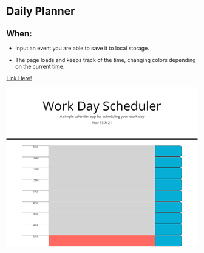 # Daily Planner

## When:

* Input an event you are able to save it to local storage.

* The page loads and keeps track of the time, changing colors depending on the current time. 


[Link Here!](https://yamcham0.github.io/Homework-05/)

![Screenshot of the Daily Planner main page.](assets\images\workDayScheduler.png)

